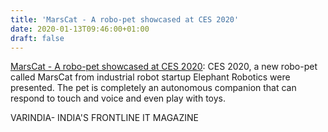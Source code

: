 ```yaml
---
title: 'MarsCat - A robo-pet showcased at CES 2020'
date: 2020-01-13T09:46:00+01:00
draft: false
---
```


[MarsCat - A robo-pet showcased at CES 2020](https://varindia.com/news/marscat--a-robopet-showcased-at-ces-2020#.XhwuZI4fcTY.blogger): CES 2020, a new robo-pet called MarsCat from industrial robot startup Elephant Robotics were presented. The pet is completely an autonomous companion that can respond to touch and voice and even play with toys.  
  
VARINDIA- INDIA'S FRONTLINE IT MAGAZINE